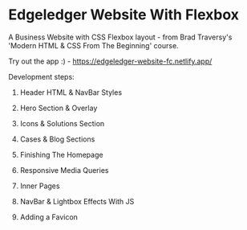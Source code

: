 # Edgeledger Website With Flexbox

A Business Website with CSS Flexbox layout - from Brad Traversy's 'Modern HTML & CSS From The Beginning' course.

Try out the app :) - https://edgeledger-website-fc.netlify.app/


Development steps:

1. Header HTML & NavBar Styles

2. Hero Section & Overlay

3. Icons & Solutions Section

4. Cases & Blog Sections

5. Finishing The Homepage

6. Responsive Media Queries

7. Inner Pages

8. NavBar & Lightbox Effects With JS

9. Adding a Favicon


